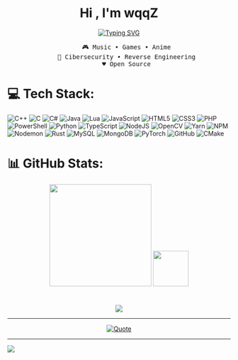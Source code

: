 <h1 align="center">Hi , I'm wqqZ</h1>
<p align="center">
<a href="https://git.io/typing-svg"><img src="https://readme-typing-svg.demolab.com?font=Fira+Code&weight=900&pause=1000&color=5C25F7&center=true&vCenter=true&random=false&width=435&lines=Intrested+In+Reverse+Engineering;Coding+Is+Life;I+Like+Music;Intrested+in+Cybersecurity;Encryption+is+Crucial;%E2%99%A1+Open+Source+%E2%99%A1" alt="Typing SVG" /></a>
</p>

<div align="center">
  <pre>
    🎮 Music • Games • Anime
    📖 Cibersecurity • Reverse Engineering
    ♥️ Open Source
</pre>
</div>

# 💻 Tech Stack:
![C++](https://img.shields.io/badge/c++-%2300599C.svg?style=for-the-badge&logo=c%2B%2B&logoColor=white) ![C](https://img.shields.io/badge/c-%2300599C.svg?style=for-the-badge&logo=c&logoColor=white) ![C#](https://img.shields.io/badge/c%23-%23239120.svg?style=for-the-badge&logo=csharp&logoColor=white) ![Java](https://img.shields.io/badge/java-%23ED8B00.svg?style=for-the-badge&logo=openjdk&logoColor=white) ![Lua](https://img.shields.io/badge/lua-%232C2D72.svg?style=for-the-badge&logo=lua&logoColor=white) ![JavaScript](https://img.shields.io/badge/javascript-%23323330.svg?style=for-the-badge&logo=javascript&logoColor=%23F7DF1E) ![HTML5](https://img.shields.io/badge/html5-%23E34F26.svg?style=for-the-badge&logo=html5&logoColor=white) ![CSS3](https://img.shields.io/badge/css3-%231572B6.svg?style=for-the-badge&logo=css3&logoColor=white) ![PHP](https://img.shields.io/badge/php-%23777BB4.svg?style=for-the-badge&logo=php&logoColor=white) ![PowerShell](https://img.shields.io/badge/PowerShell-%235391FE.svg?style=for-the-badge&logo=powershell&logoColor=white) ![Python](https://img.shields.io/badge/python-3670A0?style=for-the-badge&logo=python&logoColor=ffdd54) ![TypeScript](https://img.shields.io/badge/typescript-%23007ACC.svg?style=for-the-badge&logo=typescript&logoColor=white) ![NodeJS](https://img.shields.io/badge/node.js-6DA55F?style=for-the-badge&logo=node.js&logoColor=white) ![OpenCV](https://img.shields.io/badge/opencv-%23white.svg?style=for-the-badge&logo=opencv&logoColor=white) ![Yarn](https://img.shields.io/badge/yarn-%232C8EBB.svg?style=for-the-badge&logo=yarn&logoColor=white) ![NPM](https://img.shields.io/badge/NPM-%23CB3837.svg?style=for-the-badge&logo=npm&logoColor=white) ![Nodemon](https://img.shields.io/badge/NODEMON-%23323330.svg?style=for-the-badge&logo=nodemon&logoColor=%BBDEAD) ![Rust](https://img.shields.io/badge/rust-%23000000.svg?style=for-the-badge&logo=rust&logoColor=white) ![MySQL](https://img.shields.io/badge/mysql-4479A1.svg?style=for-the-badge&logo=mysql&logoColor=white) ![MongoDB](https://img.shields.io/badge/MongoDB-%234ea94b.svg?style=for-the-badge&logo=mongodb&logoColor=white) ![PyTorch](https://img.shields.io/badge/PyTorch-%23EE4C2C.svg?style=for-the-badge&logo=PyTorch&logoColor=white) ![GitHub](https://img.shields.io/badge/github-%23121011.svg?style=for-the-badge&logo=github&logoColor=white) ![CMake](https://img.shields.io/badge/CMake-%23008FBA.svg?style=for-the-badge&logo=cmake&logoColor=white)

# 📊 GitHub Stats:

<p align = "center">
      <img src="https://github-readme-stats.vercel.app/api?username=wqq-z&theme=catppuccin_mocha&hide_border=true&include_all_commits=false&count_private=false" height="230px">
      <img src="https://github-readme-stats.vercel.app/api/top-langs/?username=wqq-z&langs_count=10&show_icons=true&theme=catppuccin_mocha&hide_border=true&include_all_commits=false&count_private=false&layout=compact" height="80px">
</p>

#

<p align = "center">
      <img src="https://github-readme-streak-stats.herokuapp.com/?user=wqq-z&theme=catppuccin_mocha&hide_border=true">
</p>

---
<p align = "center">
	<a href="https://github.com/piyushsuthar/github-readme-quotes"> <img alt = "Quote" src="https://quotes-github-readme.vercel.app/api?type=horizontal&theme=catppuccin_mocha&animation=grow_out_in&quoteCategory=programming">
</p>
    
---
[![](https://visitcount.itsvg.in/api?id=wqq-z&icon=3&color=1)](https://visitcount.itsvg.in)

<!-- Proudly created with GPRM ( https://gprm.itsvg.in ) -->
